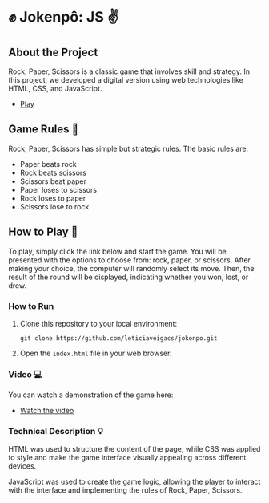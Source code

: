 # ✊  Jokenpô: JS  ✌️

## About the Project 
Rock, Paper, Scissors is a classic game that involves skill and strategy. In this project, we developed a digital version using web technologies like HTML, CSS, and JavaScript.

- [Play](https://leticiaveigacs.github.io/jokenpo/)  


## Game Rules 🎯

Rock, Paper, Scissors has simple but strategic rules. The basic rules are:

- Paper beats rock
- Rock beats scissors
- Scissors beat paper
- Paper loses to scissors
- Rock loses to paper
- Scissors lose to rock

## How to Play 🎉

To play, simply click the link below and start the game. You will be presented with the options to choose from: rock, paper, or scissors. After making your choice, the computer will randomly select its move. Then, the result of the round will be displayed, indicating whether you won, lost, or drew.

### How to Run 

1. Clone this repository to your local environment:
   ```
   git clone https://github.com/leticiaveigacs/jokenpo.git
   ```
2. Open the `index.html` file in your web browser.

### Video 💻

You can watch a demonstration of the game here:

- [Watch the video](https://github.com/leticiaveigacs/jokenpo/issues/1#issue-2287430791)  


### Technical Description 💡

HTML was used to structure the content of the page, while CSS was applied to style and make the game interface visually appealing across different devices.

JavaScript was used to create the game logic, allowing the player to interact with the interface and implementing the rules of Rock, Paper, Scissors.

